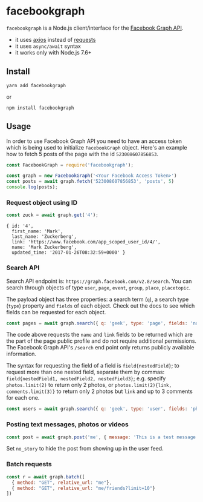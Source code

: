 # facebookgraph 

`facebookgraph` is a Node.js client/interface for the [Facebook Graph API][3].

* it uses [axios][1] instead of [requests][2]
* it uses `async/await` syntax
* it works only with Node.js 7.6+

## Install

```
yarn add facebookgraph
```

or 

```
npm install facebookgraph
```

## Usage  

In order to use Facebook Graph API you need to have an access token which is being used to initialize `FacebookGraph` object. Here's an example how to fetch 5 posts of the page with the id `523008607856853`.

```js
const FacebookGraph = require('facebookgraph');

const graph = new FacebookGraph('<Your Facebook Access Token>')
const posts = await graph.fetch('523008607856853', 'posts', 5)
console.log(posts);
```

### Request object using ID

```js
const zuck = await graph.get('4');
```

```
{ id: '4',
  first_name: 'Mark',
  last_name: 'Zuckerberg',
  link: 'https://www.facebook.com/app_scoped_user_id/4/',
  name: 'Mark Zuckerberg',
  updated_time: '2017-01-26T08:32:59+0000' }
```

### Search API

Search API endpoint is: `https://graph.facebook.com/v2.8/search`. You can search through objects of type `user`, `page`, `event`, `group`, `place`, `placetopic`.

The payload object has three properties: a search term (`q`), a search type (`type`) property and `fields` of each object. Check out the docs to see which fields can be requested for each object.

```js
const pages = await graph.search({ q: 'geek', type: 'page', fields: 'name, link' })
```

The code above requests the `name` and `link` fields to be returned which are the part of the page public profile and do not require additional permissions. The Facebook Graph API's `/search` end point only returns publicly available information.

The syntax for requesting the field of a field is `field{nestedField}`; to request more than one nested field, separate them by commas: `field{nestedField1, nestedField2, nestedField3}`; e.g. specify `photos.limit(2)` to return only 2 photos, or `photos.limit(2){link, comments.limit(3)}` to return only 2 photos but `link` and up to 3 comments for each one.


```js
const users = await graph.search({ q: 'geek', type: 'user', fields: 'photos.limit(2){link, comments.limit(2)}' }
```

### Posting text messages, photos or videos

```js
const post = await graph.post('me', { message: 'This is a test message.', link: 'https://zaiste.net' });
```

Set `no_story` to hide the post from showing up in the user feed.

### Batch requests

```js
const r = await graph.batch([
  { method: "GET", relative_url: "me"},
  { method: "GET", relative_url: "me/friends?limit=10"}
])
```



[1]: https://github.com/mzabriskie/axios
[2]: https://github.com/request/request
[3]: https://developers.facebook.com/docs/graph-api
